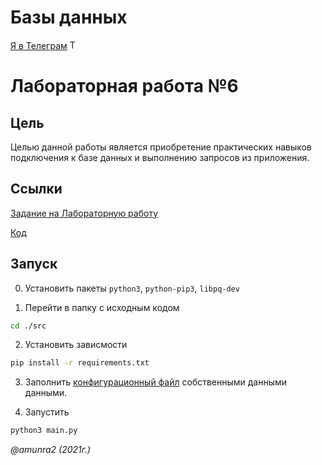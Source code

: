 # Базы данных

 [Я в Телеграм](https://t.me/amunra2) <img src="https://img.icons8.com/external-tal-revivo-shadow-tal-revivo/344/external-telegram-is-a-cloud-based-instant-messaging-and-voice-over-ip-service-logo-shadow-tal-revivo.png" alt="Telegram" width=15>

# Лабораторная работа №6

## Цель

Целью данной работы является приобретение практических навыков подключения к базе данных и выполнению запросов из приложения.


## Ссылки

[Задание на Лабораторную работу](./task/task6.pdf)

[Код](./src)


## Запуск

0. Установить пакеты `python3`, `python-pip3`, `libpq-dev`

1. Перейти в папку с исходным кодом
   
```bash
cd ./src
```

2. Установить зависмости
   
```bash
pip install -r requirements.txt
```

3. Заполнить [конфигурационный файл](./src/config.py) собственными данными данными.

4. Запустить
   
```bash
python3 main.py
```

_@amunra2 (2021г.)_
